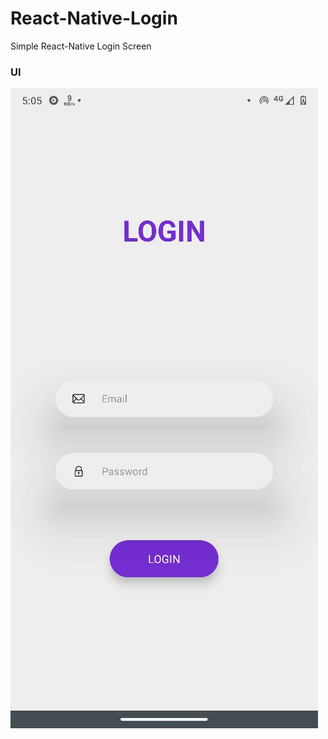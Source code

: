 # React-Native-Login
Simple React-Native Login Screen

<h3>UI</h3> 

![Image of UI](https://github.com/AmanSingour/React-Native-Login/blob/master/images/WhatsApp%20Image%202020-04-07%20at%205.07.49%20AM.jpeg)

